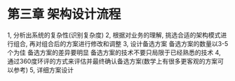 # 第三章 架构设计流程
1, 分析出系统的复杂性(识别复杂度)
2, 根据对业务的理解, 挑选合适的架构模式进行组合, 再对组合后的方案进行修改和调整
3, 设计备选方案
备选方案的数量以3-5个为佳
备选方案的差异要明显
备选方案的技术不要只局限于已经熟悉的技术
4, 通过360度环评的方式来评估并最终确认备选方案(数学上有很多更客观的方案可以参考)
5, 详细方案设计
